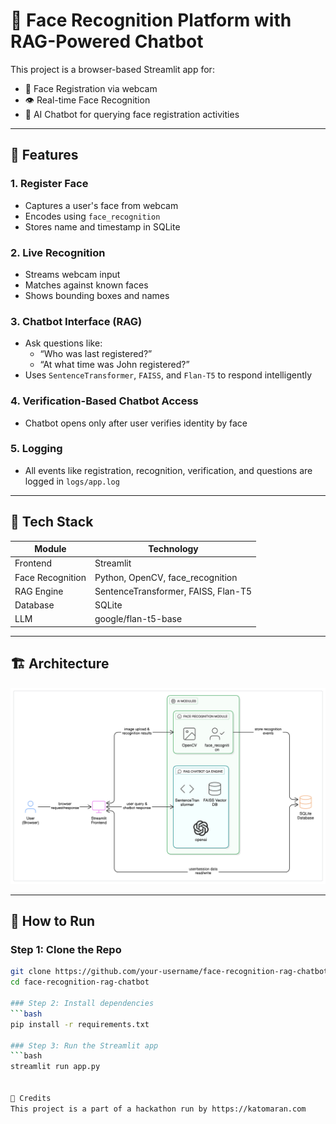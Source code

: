 # 👤 Face Recognition Platform with RAG-Powered Chatbot

This project is a browser-based Streamlit app for:

- 📸 Face Registration via webcam
- 👁️ Real-time Face Recognition
- 💬 AI Chatbot for querying face registration activities

---

## 🔧 Features

### 1. Register Face
- Captures a user's face from webcam
- Encodes using `face_recognition`
- Stores name and timestamp in SQLite

### 2. Live Recognition
- Streams webcam input
- Matches against known faces
- Shows bounding boxes and names

### 3. Chatbot Interface (RAG)
- Ask questions like:
  - “Who was last registered?”
  - “At what time was John registered?”
- Uses `SentenceTransformer`, `FAISS`, and `Flan-T5` to respond intelligently

### 4. Verification-Based Chatbot Access
- Chatbot opens only after user verifies identity by face

### 5. Logging
- All events like registration, recognition, verification, and questions are logged in `logs/app.log`

---

## 🧠 Tech Stack

| Module            | Technology                           |
|-------------------|---------------------------------------|
| Frontend          | Streamlit                             |
| Face Recognition  | Python, OpenCV, face_recognition      |
| RAG Engine        | SentenceTransformer, FAISS, Flan-T5   |
| Database          | SQLite                                |
| LLM               | google/flan-t5-base                   |

---

## 🏗️ Architecture

![Architecture](architecture.png)

---

## 🚀 How to Run

### Step 1: Clone the Repo
```bash
git clone https://github.com/your-username/face-recognition-rag-chatbot.git
cd face-recognition-rag-chatbot

### Step 2: Install dependencies
```bash
pip install -r requirements.txt

### Step 3: Run the Streamlit app
```bash
streamlit run app.py


📢 Credits
This project is a part of a hackathon run by https://katomaran.com

